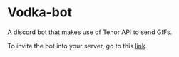 # Vodka-bot
A discord bot that makes use of Tenor API to send GIFs.

To invite the bot into your server, go to this [link](https://discord.com/oauth2/authorize?client_id=990159955342528522&permissions=274877962240&scope=bot).
